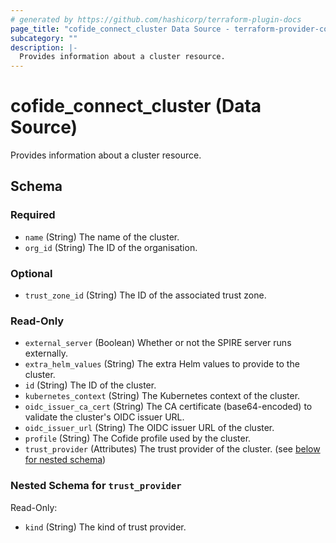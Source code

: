 ```yaml
---
# generated by https://github.com/hashicorp/terraform-plugin-docs
page_title: "cofide_connect_cluster Data Source - terraform-provider-cofide"
subcategory: ""
description: |-
  Provides information about a cluster resource.
---
```


# cofide_connect_cluster (Data Source)

Provides information about a cluster resource.



<!-- schema generated by tfplugindocs -->
## Schema

### Required

- `name` (String) The name of the cluster.
- `org_id` (String) The ID of the organisation.

### Optional

- `trust_zone_id` (String) The ID of the associated trust zone.

### Read-Only

- `external_server` (Boolean) Whether or not the SPIRE server runs externally.
- `extra_helm_values` (String) The extra Helm values to provide to the cluster.
- `id` (String) The ID of the cluster.
- `kubernetes_context` (String) The Kubernetes context of the cluster.
- `oidc_issuer_ca_cert` (String) The CA certificate (base64-encoded) to validate the cluster's OIDC issuer URL.
- `oidc_issuer_url` (String) The OIDC issuer URL of the cluster.
- `profile` (String) The Cofide profile used by the cluster.
- `trust_provider` (Attributes) The trust provider of the cluster. (see [below for nested schema](#nestedatt--trust_provider))

<a id="nestedatt--trust_provider"></a>
### Nested Schema for `trust_provider`

Read-Only:

- `kind` (String) The kind of trust provider.
